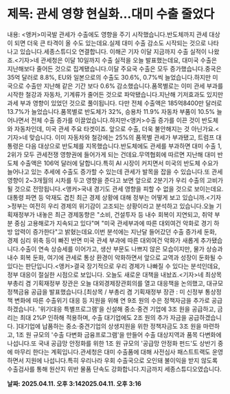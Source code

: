 # **제목: 관세 영향 현실화...대미 수출 줄었다**

  내용: <앵커>미국발 관세가 수출에도 영향을 주기 시작했습니다.반도체까지 관세 대상이 되면 더욱 큰 타격이 올 수도 있는데요.실제 대미 수출 감소도 시작되는 것으로 나타나고 있습니다.세종스튜디오 연결합니다. 이해곤 기자 이달 지금까지 수출  실적이 나왔죠.<기자>네 관세청은 이달 10일까지 수출 실적을 오늘 발표했는데요, 대미국 수출은 지난해보다 줄어든 것으로 집계됐습니다.이달 주요국 수출은 모두 증가했습니다.중국은 35억 달러로 8.8%, EU와 일본으로의 수출도 30.6%, 0.7%씩 늘었습니다.하지만 미국으로 수출만 지난해 같은 기간 보다 0.6% 감소했습니다.품목별로는 이미 관세 부과를 시작한 철강과 자동차, 기계류가 줄어든 것으로 파악됐습니다.지난해 기저효과도 있지만 과세 부과 영향이 있었던 것으로 풀이됩니다. 다만 전체 수출액은 185억8400만 달러로 13.7%가 늘었습니다.품목별로 반도체가 32%, 승용차 11.9% 자동차 부품이 10.5% 늘어나면서 전체 수출 증가를 이끌었습니다.하지만<앵커>수출 증가를 이끈 것이 반도체와 자동차인데, 미국 관세 주요 타겟이죠. 앞으로 수출, 더욱 불안해지는 것 아닌가요.<기자>네 맞습니다. 이미 자동차와 철강에는 25%의 품목별 관세가 부과됐고, 트럼프 대통령은 다음 대상으로 반도체를 지목했습니다.반도체에도 관세를 부과하면 대미 수출 1, 2위가 모두 관세전쟁 영향권에 들어가게 되는 건데요.무역협회에 따르면 지난해 대미 반도체 수출액은 106억 달러에 달합니다.특히 AI 시장이 커지면서 미국의 반도체 수요가 늘어나고 있는 추세에 수출도 증가할 수 있는데 관세가 발목을 잡을 수 있습니다.또 관세 영향이 2~3개월의 시차를 두고 영향을 준다고 보면 앞으로 2분기가 우리 수출의 고비가 될 것으로 전망됩니다.<앵커>국내 경기도 관세 영향을 피할 수 없을 것으로 보이는데요. 대통령 파면 등 악재도 겹친 최근 경제 상황에 대해 정부는 어떻게 보고 있습니까.<기자>정부는 여전히 우리 경제의 위기감이 고조되는 상황이라고 분석하고 있습니다.오늘 기획재정부가 내놓은 최근 경제동향은 "소비, 건설투자 등 내수 회복이 지연되고, 취약 부분 중심 고용해로가 지속되고 있다"며 "미국 관세부과에 따른 대외여건 악화로 경기 하방 압력이 증가한다"고 밝혔는데요.이번 분석에는 지난달 들어갔던 수출 증가세 둔화, 경제 심리 위축 등이 빠진 반면 미국 관세 부과에 따른 대외여건 악화가 새롭게 추가됐습니다.수출이 연속 상승세를 이어가고, 생산 부문도 나쁘지 않은 모습이지만, 물가 상승과 내수 회복 둔화, 여기에 관세로 통상 환경이 악화하면서 앞으로 교역과 성장이 둔화될 수 있다는 판단입니다.<앵커>결국 장기적으로 우리 경제가 나빠질 수 있다는 분석인데요, 정부 대응이 절실한 시점으로 보입니다. 오늘도 새로운 대책을 내놨죠.<기자>네 최상목 부총리 겸 기획재정부 장관은 오늘 대외경제장관회의를 열고 대응책을 논의했고, 대규모 정책금융 공급을 발표했습니다.[최상목 / 부총리 겸 기획재정부 장관 : 미 신정부 통상정책 변화에 따른 수출위기 대응 등 지원을 위해 연 9조 원의 수은 정책자금을 추가로 공급하겠습니다. '위기대응 특별프로그램'을 신설해 중소·중견 기업에 3조 원을 공급하고, 금리는 최대 2%P 인하해 적용하며, 수출 대기업에도 2조 원의 추가 자금을 공급하겠습니다. ]대기업에 납품하는 중소·중견기업의 상생지원을 위한 정책자금도 3조 원을 마련하고, 1조 원 규모의 '수출 다변화 금융프로그램'을 만들어 수출 대상지역과 품목 다변화에 나섭니다.또 국내 공급망 안정화를 위한 1조 원 규모의 '공급망 안정화 펀드'도 상반기 중에 마무리 한다는 계획입니다.관세청은 대미 수출품에 대해 사전심사 패스트트랙도 운영하면서 지원에 나섭니다.특히 우리나라 우회 수출국으로 오인돼 불이익을 받지 않도록 수출검사를 통해 원산지 위반 물품 단속도 강화합니다.지금까지 세종스튜디오였습니다.

  **날짜: 2025.04.11. 오후 3:142025.04.11. 오후 3:16**